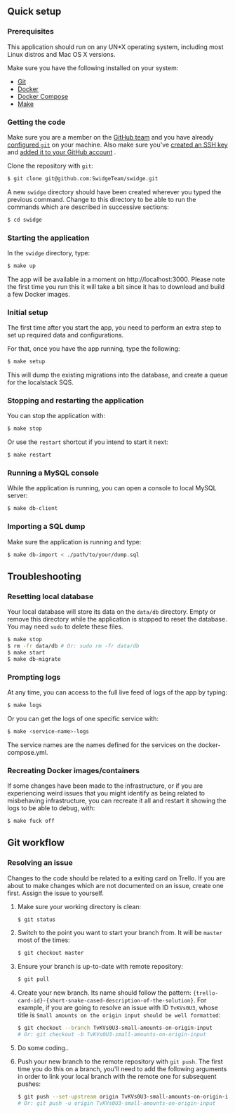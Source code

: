 ## Quick setup

### Prerequisites

This application should run on any UN*X operating system, including most Linux distros and Mac OS X versions.

Make sure you have the following installed on your system:

- [Git](https://git-scm.com/downloads)
- [Docker](https://docs.docker.com/get-docker/)
- [Docker Compose](https://docs.docker.com/compose/install/)
- [Make](https://www.gnu.org/software/make/)

### Getting the code

Make sure you are a member on the [GitHub team](https://github.com/SwidgeTeam) and
you have already [configured `git`](https://docs.github.com/en/get-started/quickstart/set-up-git)
on your machine. Also make sure
you've [created an SSH key](https://docs.github.com/en/authentication/connecting-to-github-with-ssh/generating-a-new-ssh-key-and-adding-it-to-the-ssh-agent)
and [added it to your GitHub account](https://docs.github.com/en/authentication/connecting-to-github-with-ssh/adding-a-new-ssh-key-to-your-github-account)
.

Clone the repository with `git`:

``` sh
$ git clone git@github.com:SwidgeTeam/swidge.git
```

A new `swidge` directory should have been created wherever you typed the previous command. Change to this directory to
be able to run the commands which are described in successive sections:

``` sh
$ cd swidge
```

### Starting the application

In the `swidge` directory, type:

``` sh
$ make up
```

The app will be available in a moment on http://localhost:3000. Please note the first time you run this it will take a
bit since it has to download and build a few Docker images.

### Initial setup

The first time after you start the app, you need to perform an extra step to set up required data and configurations.

For that, once you have the app running, type the following:

``` sh
$ make setup
```

This will dump the existing migrations into the database, and create a queue for the localstack SQS.

### Stopping and restarting the application

You can stop the application with:

``` sh
$ make stop
```

Or use the `restart` shortcut if you intend to start it next:

``` sh
$ make restart
```

### Running a MySQL console

While the application is running, you can open a console to local MySQL server:

``` sh
$ make db-client
```

### Importing a SQL dump

Make sure the application is running and type:

``` sh
$ make db-import < ./path/to/your/dump.sql
```

## Troubleshooting

### Resetting local database

Your local database will store its data on the `data/db` directory. Empty or remove this directory while the application
is stopped to reset the database. You may need `sudo` to delete these files.

``` sh
$ make stop
$ rm -fr data/db # Or: sudo rm -fr data/db
$ make start
$ make db-migrate
```

### Prompting logs

At any time, you can access to the full live feed of logs of the app by typing:

```sh
$ make logs
```

Or you can get the logs of one specific service with:

```sh
$ make <service-name>-logs
```

The service names are the names defined for the services on the docker-compose.yml.

### Recreating Docker images/containers

If some changes have been made to the infrastructure, or if you are experiencing weird issues
that you might identify as being related to misbehaving infrastructure, you can recreate it all
and restart it showing the logs to be able to debug, with:

```sh
$ make fuck off
```

## Git workflow

### Resolving an issue

Changes to the code should be related to a exiting card on Trello. If you
are about to make changes which are not documented on an issue, create one
first. Assign the issue to yourself.

1. Make sure your working directory is clean:

   ``` sh
   $ git status
   ```

2. Switch to the point you want to start your branch from. It will be `master` most of the times:

   ``` sh
   $ git checkout master
   ```

3. Ensure your branch is up-to-date with remote repository:

   ``` sh
   $ git pull
   ```

4. Create your new branch. Its name should follow the
   pattern: `{trello-card-id}-{short-snake-cased-description-of-the-solution}`. For example, if you are going to resolve
   an issue with ID `TvKVs0U3`, whose title is `Small amounts on the origin input should be well formatted`:

   ``` sh
   $ git checkout --branch TvKVs0U3-small-amounts-on-origin-input 
   # Or: git checkout -b TvKVs0U3-small-amounts-on-origin-input
   ```

5. Do some coding..

6. Push your new branch to the remote repository with `git push`. The first time you do this on a branch, you'll need to
   add the following arguments in order to link your local branch with the remote one for subsequent pushes:

   ``` sh
   $ git push --set-upstream origin TvKVs0U3-small-amounts-on-origin-input 
   # Or: git push -u origin TvKVs0U3-small-amounts-on-origin-input
   ``` 
